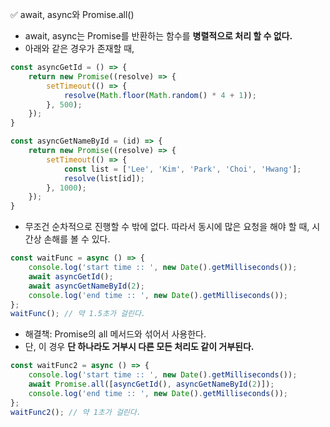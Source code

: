 ✅ await, async와 Promise.all()
* await, async는 Promise를 반환하는 함수를 <b>병렬적으로 처리 할 수 없다.</b>
* 아래와 같은 경우가 존재할 때,
```javascript
const asyncGetId = () => {
    return new Promise((resolve) => {
        setTimeout(() => {
            resolve(Math.floor(Math.random() * 4 + 1));
        }, 500);
    });
}

const asyncGetNameById = (id) => {
    return new Promise((resolve) => {
        setTimeout(() => {
            const list = ['Lee', 'Kim', 'Park', 'Choi', 'Hwang'];
            resolve(list[id]);
        }, 1000);
    });
}
```
* 무조건 순차적으로 진행할 수 밖에 없다. 따라서 동시에 많은 요청을 해야 할 때, 시간상 손해를 볼 수 있다.
```javascript
const waitFunc = async () => {
    console.log('start time :: ', new Date().getMilliseconds());
    await asyncGetId();
    await asyncGetNameById(2);
    console.log('end time :: ', new Date().getMilliseconds());
};
waitFunc(); // 약 1.5초가 걸린다.
```
* 해결책: Promise의 all 메서드와 섞어서 사용한다.
* 단, 이 경우 <b>단 하나라도 거부시 다른 모든 처리도 같이 거부된다.</b>
```javascript
const waitFunc2 = async () => {
    console.log('start time :: ', new Date().getMilliseconds());
    await Promise.all([asyncGetId(), asyncGetNameById(2)]);
    console.log('end time :: ', new Date().getMilliseconds());
};
waitFunc2(); // 약 1초가 걸린다.
```